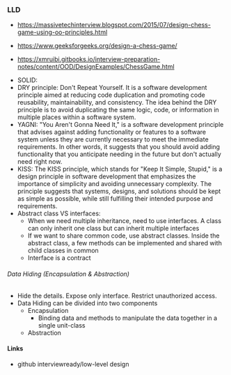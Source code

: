 ### LLD

- https://massivetechinterview.blogspot.com/2015/07/design-chess-game-using-oo-principles.html

- https://www.geeksforgeeks.org/design-a-chess-game/

- https://xmruibi.gitbooks.io/interview-preparation-notes/content/OOD/DesignExamples/ChessGame.html

* SOLID: 
* DRY principle: Don't Repeat Yourself. It is a software development principle aimed at reducing code duplication and promoting code reusability, maintainability, and consistency. The idea behind the DRY principle is to avoid duplicating the same logic, code, or information in multiple places within a software system.
* YAGNI: "You Aren't Gonna Need It," is a software development principle that advises against adding functionality or features to a software system unless they are currently necessary to meet the immediate requirements. In other words, it suggests that you should avoid adding functionality that you anticipate needing in the future but don't actually need right now.
* KISS: The KISS principle, which stands for "Keep It Simple, Stupid," is a design principle in software development that emphasizes the importance of simplicity and avoiding unnecessary complexity. The principle suggests that systems, designs, and solutions should be kept as simple as possible, while still fulfilling their intended purpose and requirements.
* Abstract class VS interfaces: <br>
   - When we need multiple inheritance, need to use interfaces. A class can only inherit one class but can inherit multiple interfaces
   - If we want to share common code, use abstract classes. Inside the abstract class, a few methods can be implemented and shared with child classes in common
   - Interface is a contract

###### Data Hiding (Encapsulation & Abstraction)
* Hide the details. Expose only interface. Restrict unauthorized access.
* Data Hiding can be divided into two components
     * Encapsulation
          * Binding data and methods to manipulate the data together in a single unit-class
     * Abstraction
       
  


#### Links
* github interviewready/low-level design
